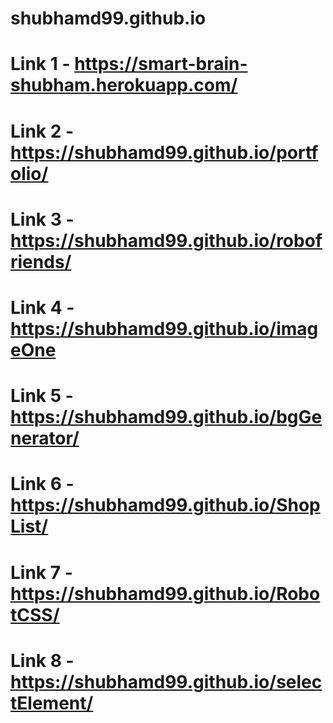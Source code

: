 # shubhamd99.github.io

# Link 1 - https://smart-brain-shubham.herokuapp.com/
# Link 2 - https://shubhamd99.github.io/portfolio/
# Link 3 - https://shubhamd99.github.io/robofriends/
# Link 4 - https://shubhamd99.github.io/imageOne
# Link 5 - https://shubhamd99.github.io/bgGenerator/
# Link 6 - https://shubhamd99.github.io/ShopList/
# Link 7 - https://shubhamd99.github.io/RobotCSS/
# Link 8 - https://shubhamd99.github.io/selectElement/
